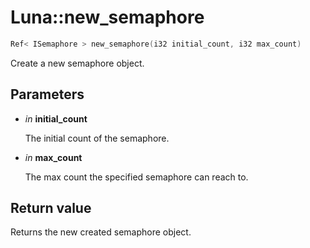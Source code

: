 # Luna::new_semaphore

```c++
Ref< ISemaphore > new_semaphore(i32 initial_count, i32 max_count)
```

Create a new semaphore object. 



## Parameters
* *in* **initial_count**

    The initial count of the semaphore. 

* *in* **max_count**

    The max count the specified semaphore can reach to. 

## Return value
Returns the new created semaphore object. 

